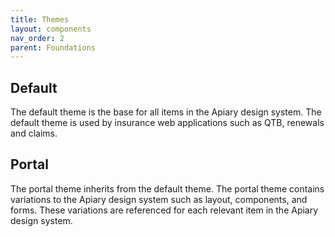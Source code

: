 ```yaml
---
title: Themes
layout: components
nav_order: 2
parent: Foundations
---
```


## Default

The default theme is the base for all items in the Apiary design system. The default theme is used by insurance web applications such as QTB, renewals and claims.

## Portal

The portal theme inherits from the default theme. The portal theme contains variations to the Apiary design system such as layout, components, and forms. These variations are referenced for each relevant item in the Apiary design system.
